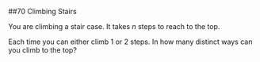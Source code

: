##70 Climbing Stairs 

You are climbing a stair case. It takes *n* steps to reach to the top.

Each time you can either climb 1 or 2 steps. In how many distinct ways can you climb to the top?